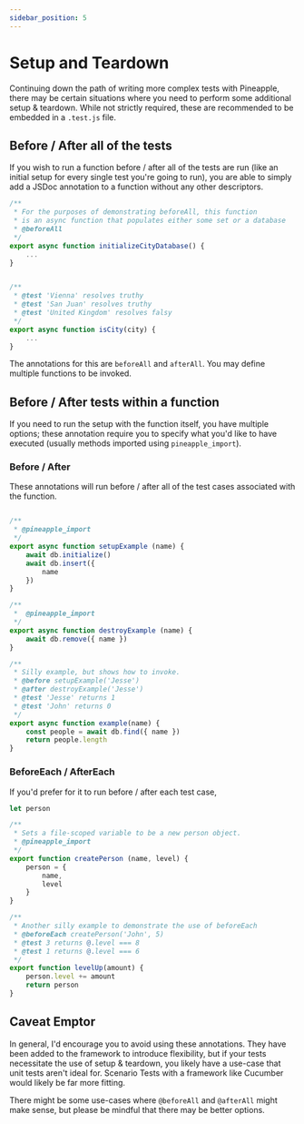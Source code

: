 ```yaml
---
sidebar_position: 5
---
```


# Setup and Teardown

Continuing down the path of writing more complex tests with Pineapple, there may be certain situations where you need to perform some additional setup & teardown. While not strictly required, these are recommended to be embedded in a `.test.js` file.


## Before / After all of the tests

If you wish to run a function before / after all of the tests are run (like an initial setup for every single test you're going to run), you are able to simply add a JSDoc annotation to a function without any other descriptors.


```js
/**
 * For the purposes of demonstrating beforeAll, this function
 * is an async function that populates either some set or a database 
 * @beforeAll
 */
export async function initializeCityDatabase() {
    ...
}


/**
 * @test 'Vienna' resolves truthy
 * @test 'San Juan' resolves truthy
 * @test 'United Kingdom' resolves falsy
 */
export async function isCity(city) {
    ...
}
```

The annotations for this are `beforeAll` and `afterAll`. You may define multiple functions to be invoked.

## Before / After tests within a function

If you need to run the setup with the function itself, you have multiple options; these annotation require you to specify what you'd like to have executed (usually methods imported using `pineapple_import`).

### Before / After

These annotations will run before / after all of the test cases associated with the function.

```js

/**
 * @pineapple_import
 */
export async function setupExample (name) {
    await db.initialize()
    await db.insert({
        name
    })
}

/**
 *  @pineapple_import
 */
export async function destroyExample (name) {
    await db.remove({ name })
}

/**
 * Silly example, but shows how to invoke.
 * @before setupExample('Jesse')
 * @after destroyExample('Jesse')
 * @test 'Jesse' returns 1
 * @test 'John' returns 0
 */
export async function example(name) {
    const people = await db.find({ name })
    return people.length
}
```

### BeforeEach / AfterEach

If you'd prefer for it to run before / after each test case,


```js
let person

/**
 * Sets a file-scoped variable to be a new person object.
 * @pineapple_import
 */
export function createPerson (name, level) {
    person = {
        name,
        level
    }
}

/**
 * Another silly example to demonstrate the use of beforeEach
 * @beforeEach createPerson('John', 5)
 * @test 3 returns @.level === 8
 * @test 1 returns @.level === 6
 */
export function levelUp(amount) {
    person.level += amount
    return person
}
```

## Caveat Emptor

In general, I'd encourage you to avoid using these annotations. They have been added to the framework to introduce flexibility, but if your tests necessitate the use of setup & teardown, you likely have a use-case that unit tests aren't ideal for. Scenario Tests with a framework like Cucumber would likely be far more fitting.

There might be some use-cases where `@beforeAll` and `@afterAll` might make sense, but please be mindful that there may be better options.